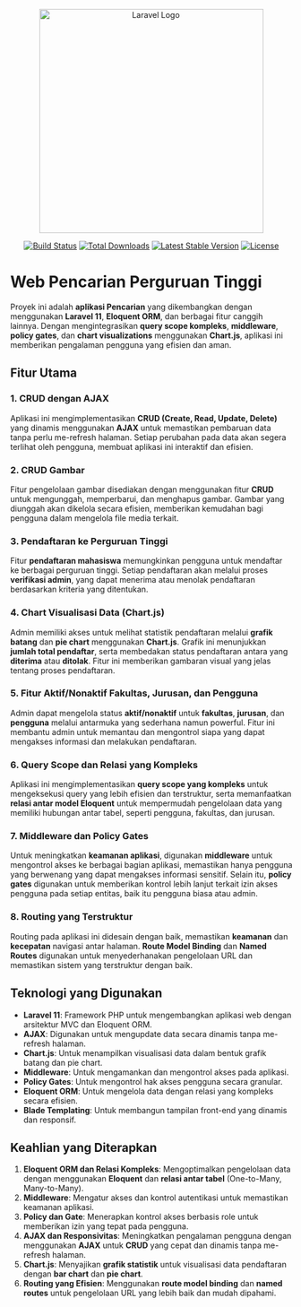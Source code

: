 <p align="center"><a href="https://laravel.com" target="_blank"><img src="https://raw.githubusercontent.com/laravel/art/master/logo-lockup/5%20SVG/2%20CMYK/1%20Full%20Color/laravel-logolockup-cmyk-red.svg" width="400" alt="Laravel Logo"></a></p>

<p align="center">
<a href="https://github.com/laravel/framework/actions"><img src="https://github.com/laravel/framework/workflows/tests/badge.svg" alt="Build Status"></a>
<a href="https://packagist.org/packages/laravel/framework"><img src="https://img.shields.io/packagist/dt/laravel/framework" alt="Total Downloads"></a>
<a href="https://packagist.org/packages/laravel/framework"><img src="https://img.shields.io/packagist/v/laravel/framework" alt="Latest Stable Version"></a>
<a href="https://packagist.org/packages/laravel/framework"><img src="https://img.shields.io/packagist/l/laravel/framework" alt="License"></a>
</p>

# Web Pencarian Perguruan Tinggi 

Proyek ini adalah **aplikasi Pencarian** yang dikembangkan dengan menggunakan **Laravel 11**, **Eloquent ORM**, dan berbagai fitur canggih lainnya. Dengan mengintegrasikan **query scope kompleks**, **middleware**, **policy gates**, dan **chart visualizations** menggunakan **Chart.js**, aplikasi ini memberikan pengalaman pengguna yang efisien dan aman.

## Fitur Utama

### 1. **CRUD dengan AJAX**
Aplikasi ini mengimplementasikan **CRUD (Create, Read, Update, Delete)** yang dinamis menggunakan **AJAX** untuk memastikan pembaruan data tanpa perlu me-refresh halaman. Setiap perubahan pada data akan segera terlihat oleh pengguna, membuat aplikasi ini interaktif dan efisien.

### 2. **CRUD Gambar**
Fitur pengelolaan gambar disediakan dengan menggunakan fitur **CRUD** untuk mengunggah, memperbarui, dan menghapus gambar. Gambar yang diunggah akan dikelola secara efisien, memberikan kemudahan bagi pengguna dalam mengelola file media terkait.

### 3. **Pendaftaran ke Perguruan Tinggi**
Fitur **pendaftaran mahasiswa** memungkinkan pengguna untuk mendaftar ke berbagai perguruan tinggi. Setiap pendaftaran akan melalui proses **verifikasi admin**, yang dapat menerima atau menolak pendaftaran berdasarkan kriteria yang ditentukan.

### 4. **Chart Visualisasi Data (Chart.js)**
Admin memiliki akses untuk melihat statistik pendaftaran melalui **grafik batang** dan **pie chart** menggunakan **Chart.js**. Grafik ini menunjukkan **jumlah total pendaftar**, serta membedakan status pendaftaran antara yang **diterima** atau **ditolak**. Fitur ini memberikan gambaran visual yang jelas tentang proses pendaftaran.

### 5. **Fitur Aktif/Nonaktif Fakultas, Jurusan, dan Pengguna**
Admin dapat mengelola status **aktif/nonaktif** untuk **fakultas**, **jurusan**, dan **pengguna** melalui antarmuka yang sederhana namun powerful. Fitur ini membantu admin untuk memantau dan mengontrol siapa yang dapat mengakses informasi dan melakukan pendaftaran.

### 6. **Query Scope dan Relasi yang Kompleks**
Aplikasi ini mengimplementasikan **query scope yang kompleks** untuk mengeksekusi query yang lebih efisien dan terstruktur, serta memanfaatkan **relasi antar model Eloquent** untuk mempermudah pengelolaan data yang memiliki hubungan antar tabel, seperti pengguna, fakultas, dan jurusan.

### 7. **Middleware dan Policy Gates**
Untuk meningkatkan **keamanan aplikasi**, digunakan **middleware** untuk mengontrol akses ke berbagai bagian aplikasi, memastikan hanya pengguna yang berwenang yang dapat mengakses informasi sensitif. Selain itu, **policy gates** digunakan untuk memberikan kontrol lebih lanjut terkait izin akses pengguna pada setiap entitas, baik itu pengguna biasa atau admin.

### 8. **Routing yang Terstruktur**
Routing pada aplikasi ini didesain dengan baik, memastikan **keamanan** dan **kecepatan** navigasi antar halaman. **Route Model Binding** dan **Named Routes** digunakan untuk menyederhanakan pengelolaan URL dan memastikan sistem yang terstruktur dengan baik.

## Teknologi yang Digunakan
- **Laravel 11**: Framework PHP untuk mengembangkan aplikasi web dengan arsitektur MVC dan Eloquent ORM.
- **AJAX**: Digunakan untuk mengupdate data secara dinamis tanpa me-refresh halaman.
- **Chart.js**: Untuk menampilkan visualisasi data dalam bentuk grafik batang dan pie chart.
- **Middleware**: Untuk mengamankan dan mengontrol akses pada aplikasi.
- **Policy Gates**: Untuk mengontrol hak akses pengguna secara granular.
- **Eloquent ORM**: Untuk mengelola data dengan relasi yang kompleks secara efisien.
- **Blade Templating**: Untuk membangun tampilan front-end yang dinamis dan responsif.

## Keahlian yang Diterapkan
1. **Eloquent ORM dan Relasi Kompleks**: Mengoptimalkan pengelolaan data dengan menggunakan **Eloquent** dan **relasi antar tabel** (One-to-Many, Many-to-Many).
2. **Middleware**: Mengatur akses dan kontrol autentikasi untuk memastikan keamanan aplikasi.
3. **Policy dan Gate**: Menerapkan kontrol akses berbasis role untuk memberikan izin yang tepat pada pengguna.
4. **AJAX dan Responsivitas**: Meningkatkan pengalaman pengguna dengan menggunakan **AJAX** untuk **CRUD** yang cepat dan dinamis tanpa me-refresh halaman.
5. **Chart.js**: Menyajikan **grafik statistik** untuk visualisasi data pendaftaran dengan **bar chart** dan **pie chart**.
6. **Routing yang Efisien**: Menggunakan **route model binding** dan **named routes** untuk pengelolaan URL yang lebih baik dan mudah dipahami.

